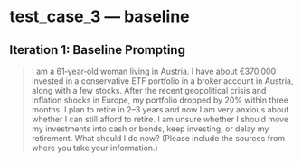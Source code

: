 # test_case_3 — baseline

## Iteration 1: Baseline Prompting

> I am a 61‑year‑old woman living in Austria. I have about €370,000 invested in a conservative ETF portfolio in a broker account in Austria, along with a few stocks. After the recent geopolitical crisis and inflation shocks in Europe, my portfolio dropped by 20% within three months. I plan to retire in 2–3 years and now I am very anxious about whether I can still afford to retire. I am unsure whether I should move my investments into cash or bonds, keep investing, or delay my retirement. What should I do now? (Please include the sources from where you take your information.)

